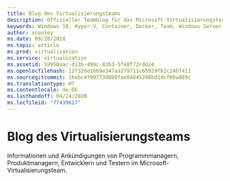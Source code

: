 ```yaml
---
title: Blog des Virtualisierungsteams
description: Offizieller Teamblog für das Microsoft-Virtualisierungsteam und die zugehörige Technologie.
keywords: Windows 10, Hyper-V, Container, Docker, Team, Windows Server, Azure, Virtualisierung, Blog
author: scooley
ms.date: 09/28/2018
ms.topic: article
ms.prod: virtualization
ms.service: virtualization
ms.assetid: 59950aac-d13b-499c-83b3-5f48f72cdd24
ms.openlocfilehash: 12f32de1669e347aa279711c65929fb2c246f411
ms.sourcegitcommit: 16ebc4f00773d809fae84845208bd1dcf08a889c
ms.translationtype: HT
ms.contentlocale: de-DE
ms.lasthandoff: 04/24/2020
ms.locfileid: "77439617"
---
```

# <a name="virtualization-team-blog"></a>Blog des Virtualisierungsteams

Informationen und Ankündigungen von Programmmanagern, Produktmanagern, Entwicklern und Testern im Microsoft-Virtualisierungsteam.
